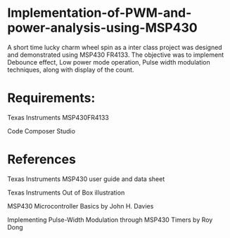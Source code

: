 # Implementation-of-PWM-and-power-analysis-using-MSP430

A short time lucky charm wheel spin as a inter class project was designed and demonstrated using MSP430 FR4133. The objective was to implement
Debounce effect,
Low power mode operation,
Pulse width modulation techniques, along with display of the count.

# Requirements:

Texas Instruments MSP430FR4133

Code Composer Studio

# References

Texas Instruments MSP430 user guide and data sheet

Texas Instruments Out of Box illustration

MSP430 Microcontroller Basics by John H. Davies

Implementing Pulse-Width Modulation through MSP430 Timers by Roy Dong
